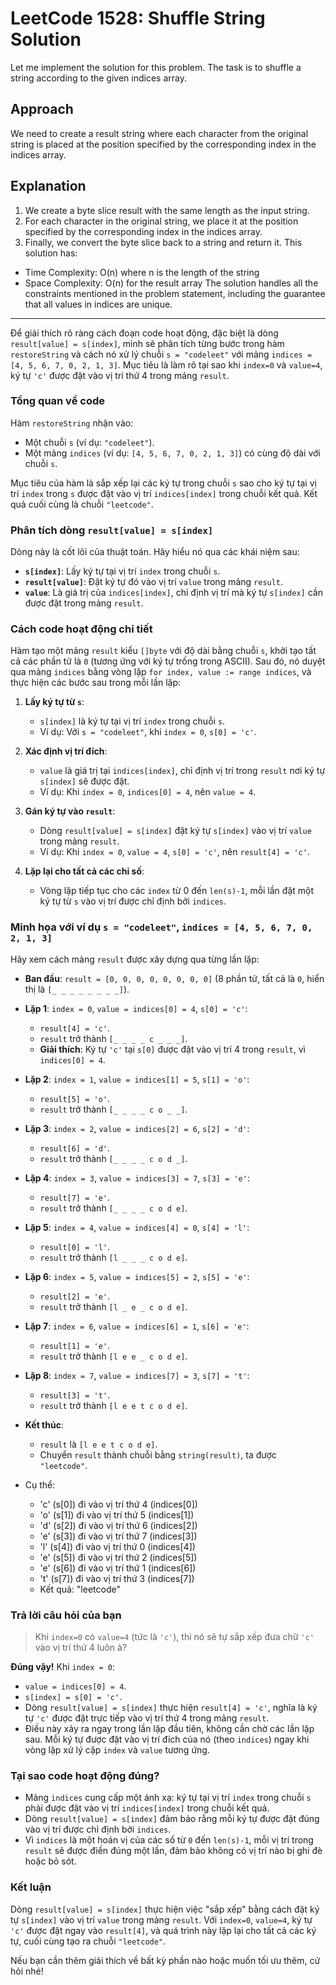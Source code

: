 # LeetCode 1528: Shuffle String Solution

Let me implement the solution for this problem. The task is to shuffle a string according to the given indices array.

## Approach

We need to create a result string where each character from the original string is placed at the position specified by the corresponding index in the indices array.

## Explanation

1. We create a byte slice result with the same length as the input string.
2. For each character in the original string, we place it at the position specified by the corresponding index in the indices array.
3. Finally, we convert the byte slice back to a string and return it.
   This solution has:

- Time Complexity: O(n) where n is the length of the string
- Space Complexity: O(n) for the result array
  The solution handles all the constraints mentioned in the problem statement, including the guarantee that all values in indices are unique.

---

Để giải thích rõ ràng cách đoạn code hoạt động, đặc biệt là dòng `result[value] = s[index]`, mình sẽ phân tích từng bước trong hàm `restoreString` và cách nó xử lý chuỗi `s = "codeleet"` với mảng `indices = [4, 5, 6, 7, 0, 2, 1, 3]`. Mục tiêu là làm rõ tại sao khi `index=0` và `value=4`, ký tự `'c'` được đặt vào vị trí thứ 4 trong mảng `result`.

### Tổng quan về code

Hàm `restoreString` nhận vào:

- Một chuỗi `s` (ví dụ: `"codeleet"`).
- Một mảng `indices` (ví dụ: `[4, 5, 6, 7, 0, 2, 1, 3]`) có cùng độ dài với chuỗi `s`.

Mục tiêu của hàm là sắp xếp lại các ký tự trong chuỗi `s` sao cho ký tự tại vị trí `index` trong `s` được đặt vào vị trí `indices[index]` trong chuỗi kết quả. Kết quả cuối cùng là chuỗi `"leetcode"`.

### Phân tích dòng `result[value] = s[index]`

Dòng này là cốt lõi của thuật toán. Hãy hiểu nó qua các khái niệm sau:

- **`s[index]`**: Lấy ký tự tại vị trí `index` trong chuỗi `s`.
- **`result[value]`**: Đặt ký tự đó vào vị trí `value` trong mảng `result`.
- **`value`**: Là giá trị của `indices[index]`, chỉ định vị trí mà ký tự `s[index]` cần được đặt trong mảng `result`.

### Cách code hoạt động chi tiết

Hàm tạo một mảng `result` kiểu `[]byte` với độ dài bằng chuỗi `s`, khởi tạo tất cả các phần tử là `0` (tương ứng với ký tự trống trong ASCII). Sau đó, nó duyệt qua mảng `indices` bằng vòng lặp `for index, value := range indices`, và thực hiện các bước sau trong mỗi lần lặp:

1. **Lấy ký tự từ `s`**:

   - `s[index]` là ký tự tại vị trí `index` trong chuỗi `s`.
   - Ví dụ: Với `s = "codeleet"`, khi `index = 0`, `s[0] = 'c'`.

2. **Xác định vị trí đích**:

   - `value` là giá trị tại `indices[index]`, chỉ định vị trí trong `result` nơi ký tự `s[index]` sẽ được đặt.
   - Ví dụ: Khi `index = 0`, `indices[0] = 4`, nên `value = 4`.

3. **Gán ký tự vào `result`**:

   - Dòng `result[value] = s[index]` đặt ký tự `s[index]` vào vị trí `value` trong mảng `result`.
   - Ví dụ: Khi `index = 0`, `value = 4`, `s[0] = 'c'`, nên `result[4] = 'c'`.

4. **Lặp lại cho tất cả các chỉ số**:

   - Vòng lặp tiếp tục cho các `index` từ 0 đến `len(s)-1`, mỗi lần đặt một ký tự từ `s` vào vị trí được chỉ định bởi `indices`.

### Minh họa với ví dụ `s = "codeleet"`, `indices = [4, 5, 6, 7, 0, 2, 1, 3]`

Hãy xem cách mảng `result` được xây dựng qua từng lần lặp:

- **Ban đầu**: `result = [0, 0, 0, 0, 0, 0, 0, 0]` (8 phần tử, tất cả là `0`, hiển thị là `[_ _ _ _ _ _ _ _]`).
- **Lặp 1**: `index = 0`, `value = indices[0] = 4`, `s[0] = 'c'`:

  - `result[4] = 'c'`.
  - `result` trở thành `[_ _ _ _ c _ _ _]`.
  - **Giải thích**: Ký tự `'c'` tại `s[0]` được đặt vào vị trí 4 trong `result`, vì `indices[0] = 4`.

- **Lặp 2**: `index = 1`, `value = indices[1] = 5`, `s[1] = 'o'`:

  - `result[5] = 'o'`.
  - `result` trở thành `[_ _ _ _ c o _ _]`.

- **Lặp 3**: `index = 2`, `value = indices[2] = 6`, `s[2] = 'd'`:

  - `result[6] = 'd'`.
  - `result` trở thành `[_ _ _ _ c o d _]`.

- **Lặp 4**: `index = 3`, `value = indices[3] = 7`, `s[3] = 'e'`:

  - `result[7] = 'e'`.
  - `result` trở thành `[_ _ _ _ c o d e]`.

- **Lặp 5**: `index = 4`, `value = indices[4] = 0`, `s[4] = 'l'`:

  - `result[0] = 'l'`.
  - `result` trở thành `[l _ _ _ c o d e]`.

- **Lặp 6**: `index = 5`, `value = indices[5] = 2`, `s[5] = 'e'`:

  - `result[2] = 'e'`.
  - `result` trở thành `[l _ e _ c o d e]`.

- **Lặp 7**: `index = 6`, `value = indices[6] = 1`, `s[6] = 'e'`:

  - `result[1] = 'e'`.
  - `result` trở thành `[l e e _ c o d e]`.

- **Lặp 8**: `index = 7`, `value = indices[7] = 3`, `s[7] = 't'`:

  - `result[3] = 't'`.
  - `result` trở thành `[l e e t c o d e]`.

- **Kết thúc**:

  - `result` là `[l e e t c o d e]`.
  - Chuyển `result` thành chuỗi bằng `string(result)`, ta được `"leetcode"`.

- Cụ thể:

  - 'c' (s[0]) đi vào vị trí thứ 4 (indices[0])
  - 'o' (s[1]) đi vào vị trí thứ 5 (indices[1])
  - 'd' (s[2]) đi vào vị trí thứ 6 (indices[2])
  - 'e' (s[3]) đi vào vị trí thứ 7 (indices[3])
  - 'l' (s[4]) đi vào vị trí thứ 0 (indices[4])
  - 'e' (s[5]) đi vào vị trí thứ 2 (indices[5])
  - 'e' (s[6]) đi vào vị trí thứ 1 (indices[6])
  - 't' (s[7]) đi vào vị trí thứ 3 (indices[7])
  - Kết quả: "leetcode"

### Trả lời câu hỏi của bạn

> Khi `index=0` có `value=4` (tức là `'c'`), thì nó sẽ tự sắp xếp đưa chữ `'c'` vào vị trí thứ 4 luôn à?

**Đúng vậy!** Khi `index = 0`:

- `value = indices[0] = 4`.
- `s[index] = s[0] = 'c'`.
- Dòng `result[value] = s[index]` thực hiện `result[4] = 'c'`, nghĩa là ký tự `'c'` được đặt trực tiếp vào vị trí thứ 4 trong mảng `result`.
- Điều này xảy ra ngay trong lần lặp đầu tiên, không cần chờ các lần lặp sau. Mỗi ký tự được đặt vào vị trí đích của nó (theo `indices`) ngay khi vòng lặp xử lý cặp `index` và `value` tương ứng.

### Tại sao code hoạt động đúng?

- Mảng `indices` cung cấp một ánh xạ: ký tự tại vị trí `index` trong chuỗi `s` phải được đặt vào vị trí `indices[index]` trong chuỗi kết quả.
- Dòng `result[value] = s[index]` đảm bảo rằng mỗi ký tự được đặt đúng vào vị trí được chỉ định bởi `indices`.
- Vì `indices` là một hoán vị của các số từ `0` đến `len(s)-1`, mỗi vị trí trong `result` sẽ được điền đúng một lần, đảm bảo không có vị trí nào bị ghi đè hoặc bỏ sót.

### Kết luận

Dòng `result[value] = s[index]` thực hiện việc "sắp xếp" bằng cách đặt ký tự `s[index]` vào vị trí `value` trong mảng `result`. Với `index=0`, `value=4`, ký tự `'c'` được đặt ngay vào `result[4]`, và quá trình này lặp lại cho tất cả các ký tự, cuối cùng tạo ra chuỗi `"leetcode"`.

Nếu bạn cần thêm giải thích về bất kỳ phần nào hoặc muốn tối ưu thêm, cứ hỏi nhé!
